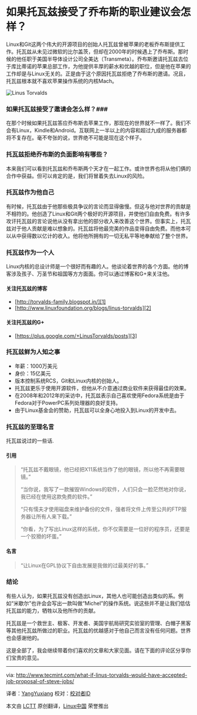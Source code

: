 如果托瓦兹接受了乔布斯的职业建议会怎样？
================================================================================
Linux和Git这两个伟大的开源项目的创始人托瓦兹曾被苹果的老板乔布斯提供工作。托瓦兹从未见过微软的比尔盖茨，但却在2000年的时候遇上了乔布斯。那时候的他任职于美国半导体设计公司全美达（Transmeta）。乔布斯邀请托瓦兹去位于库比蒂诺的苹果总部工作，为他提供丰厚的薪水和优越的职位，但是他在苹果的工作却是与Linux无关的。正是由于这个原因托瓦兹拒绝了乔布斯的邀请。况且，托瓦兹根本就不喜欢苹果操作系统的内核Mach。 

![Linus Torvalds](http://www.tecmint.com/wp-content/uploads/2014/02/Linux-Torvalds.jpg)

### 如果托瓦兹接受了邀请会怎么样？###

在那个时候如果托瓦兹答应乔布斯去苹果工作，那现在的世界就不一样了。我们不会有Linux，Kindle和Android。互联网上一半以上的内容和超过九成的服务器都将不复存在。毫不夸张的说，世界绝不可能是现在这个样子。

### 托瓦兹拒绝乔布斯的负面影响有哪些？ ###

本来我们可以看到托瓦兹和乔布斯两个天才在一起工作。或许世界也将从他们俩的合作中获益。但可以肯定的是，我们将冒着失去Linux的风险。

### 托瓦兹作为他自己 ###

有时候，托瓦兹由于他那些极具争议的言论而显得傲慢。但这与他对世界的贡献是不相符的。他创造了Linux和Git两个极好的开源项目，并使他们自由免费。有许多攻讦托瓦兹的言论说他从没有拿出他的部分收入来改善这个世界。但事实上，托瓦兹对于他人贡献是难以想象的。托瓦兹将他最完美的作品变得自由免费。而他本可以从中获得数以亿计的收入。他将他所拥有的一切无私平等地奉献给了整个世界。

### 托瓦兹作为一个人 ###

Linux内核的总设计师是一个很好而有趣的人。他谈论着世界的各个方面。他的博客涉及孩子、万圣节和祖国等方方面面。你可以通过博客和G+来关注他。

#### 关注托瓦兹的博客 ####

- [http://torvalds-family.blogspot.in/][1]
- [http://www.linuxfoundation.org/blogs/linus-torvalds][2]

#### 关注托瓦兹的G+ ####

- [https://plus.google.com/+LinusTorvalds/posts][3]

### 托瓦兹鲜为人知之事 ###

- 年薪：1000万美元
- 身价：15亿美元
- 版本控制系统RCS，Git和Linux内核的创始人。
- 托瓦兹更乐于使用开源软件，但他从不介意通过商业软件来获得最佳的效果。
- 在2008年和2012年的采访中，托瓦兹表示自己喜欢使用Fedora系统是由于Fedora对于PowerPC系列处理器的良好支持。
- 由于Linux基金会的赞助，托瓦兹可以全身心地投入到Linux的开发中去。

### 托瓦兹的至理名言 ###

托瓦兹说过的一些话.

#### 引用 ####

> “托瓦兹不戴眼镜，他已经把X11系统当作了他的眼镜，所以他不再需要眼镜。”
> 
> “当你说，我写了一款摧毁Windows的软件，人们只会一脸茫然地对你说，我已经在使用这款免费的软件。”
> 
> “只有懦夫才使用磁盘来维护备份的文件，强者将文件上传至公共的FTP服务器让所有人来下载。”
> 
> “你看，为了写出Linux这样的系统，你不仅需要是一位好的程序员，还要是一个狡猾的坏蛋。” 

#### 名言 ####

> “让Linux在GPL协议下自由发展是我做的过最美好的事。”

### 结论 ###

有些人认为，如果托瓦兹没有创造出Linux，其他人也可能创造出类似的系。例如“米歇尔”也许会会写出一款叫做“Michel”的操作系统。说这些并不是让我们低估托瓦兹的能力，牺牲以及他所作的贡献。

托瓦兹是一个救世主、极客、开发者、美国宇航局研究实验室的管理、白帽子黑客等其他托瓦兹所做过的职业。托瓦兹的优越感对于他自己而言没有任何问题。世界也会感谢他的。

这是全部了，我会继续带着你们喜欢的文章和大家见面。请在下面的评论区分享你们宝贵的意见。

--------------------------------------------------------------------------------

via: http://www.tecmint.com/what-if-linus-torvalds-would-have-accepted-job-proposal-of-steve-jobs/

译者：[YangYuxiang](https://github.com/YangYuxiang) 校对：[校对者ID](https://github.com/校对者ID)

本文由 [LCTT](https://github.com/LCTT/TranslateProject) 原创翻译，[Linux中国](http://linux.cn/) 荣誉推出

[1]:http://torvalds-family.blogspot.in/
[2]:http://www.linuxfoundation.org/blogs/linus-torvalds
[3]:https://plus.google.com/+LinusTorvalds/posts

